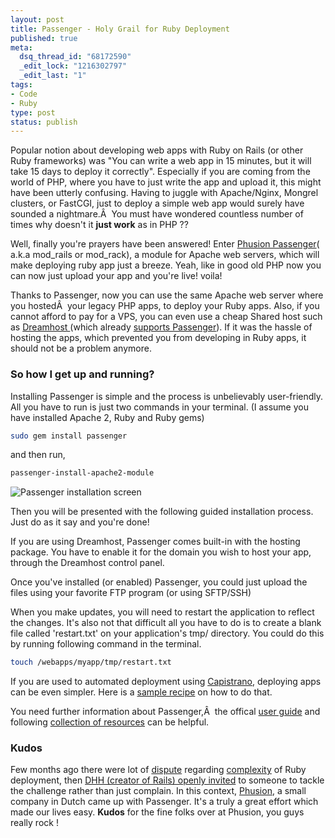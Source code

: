 ```yaml
--- 
layout: post
title: Passenger - Holy Grail for Ruby Deployment
published: true
meta: 
  dsq_thread_id: "68172590"
  _edit_lock: "1216302797"
  _edit_last: "1"
tags: 
- Code 
- Ruby
type: post
status: publish
---
```

Popular notion about developing web apps with Ruby on Rails (or other Ruby frameworks) was "You can write a web app in 15 minutes, but it will take 15 days to deploy it correctly". Especially if you are coming from the world of PHP, where you have to just write the app and upload it, this might have been utterly confusing. Having to juggle with Apache/Nginx, Mongrel clusters, or FastCGI, just to deploy a simple web app would surely have sounded a nightmare.Â  You must have wondered countless number of times why doesn't it <strong>just work</strong> as in PHP ??

Well, finally you're prayers have been answered! Enter <a href="http://www.modrails.com/">Phusion Passenger</a>( a.k.a mod_rails or mod_rack), a module for Apache web servers, which will make deploying ruby app just a breeze. Yeah, like in good old PHP now you can now just upload your app and you're live! voila!

Thanks to Passenger, now you can use the same Apache web server where you hostedÂ  your legacy PHP apps, to deploy your Ruby apps. Also, if you cannot afford to pay for a VPS, you can even use a cheap Shared host such as <a href="http://www.dreamhost.com/r.cgi?183909">Dreamhost </a>(which already <a href="http://blog.dreamhost.com/2008/05/13/passenger-for-ruby-on-rails/">supports Passenger</a>). If it was the hassle of hosting the apps, which prevented you from developing in Ruby apps, it should not be a problem anymore.
<h3>So how I get up and running?</h3>
Installing Passenger is simple and the process is unbelievably user-friendly. All you have to run is just two commands in your terminal. (I assume you have installed Apache 2, Ruby and Ruby gems)

```bash
sudo gem install passenger
```

and then run,

```bash
passenger-install-apache2-module
```

<img src="http://articles.slicehost.com/assets/2008/5/1/mod_rails_install_1.jpg" alt="Passenger installation screen" />

Then you will be presented with the following guided installation process. Just do as it say and you're done!

If you are using Dreamhost, Passenger comes built-in with the hosting package. You have to enable it for the domain you wish to host your app, through the Dreamhost control panel.

Once you've installed (or enabled) Passenger, you could just upload the files using your favorite FTP program (or using SFTP/SSH)

When you make updates, you will need to restart the application to reflect the changes. It's also not that difficult all you have to do is to create a blank file called 'restart.txt' on your application's tmp/ directory. You could do this by running following command in the terminal.

```bash
touch /webapps/myapp/tmp/restart.txt
```

If you are used to automated deployment using <a href="http://capify.org">Capistrano</a>, deploying apps can be even simpler. Here is a <a href="http://tomcopeland.blogs.com/juniordeveloper/2008/05/mod_rails-and-c.html">sample recipe</a> on how to do that.

You need further information about Passenger,Â  the offical <a href="http://www.modrails.com/documentation/Users%20guide.html">user guide</a> and following <a href="http://www.rubyinside.com/28_mod_rails_and_passenger_resources-899.html">collection of resources</a> can be helpful.

<h3>Kudos</h3>
Few months ago there were lot of <a href="http://blog.dreamhost.com/2008/01/07/how-ruby-on-rails-could-be-much-better/">dispute</a> regarding <a href="http://www.rubyinside.com/no-true-mod_ruby-is-damaging-rubys-viability-on-the-web-693.html">complexity</a> of Ruby deployment, then <a href="http://www.loudthinking.com/posts/21-the-deal-with-shared-hosts">DHH (creator of Rails) openly invited</a> to someone to tackle the challenge rather than just complain. In this context, <a href="http://www.phusion.nl/">Phusion</a>, a small company in Dutch came up with Passenger. It's a truly a great effort which made our lives easy. <strong>Kudos</strong> for the fine folks over at Phusion, you guys really rock !
